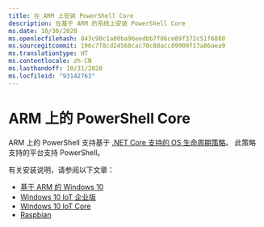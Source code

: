 ```yaml
---
title: 在 ARM 上安装 PowerShell Core
description: 在基于 ARM 的系统上安装 PowerShell Core
ms.date: 10/30/2020
ms.openlocfilehash: 843c90c1a00ba96eedbb7f86ce89f372c51f6880
ms.sourcegitcommit: 196c7f8cd24560cac70c88acc89909f17a86aea9
ms.translationtype: HT
ms.contentlocale: zh-CN
ms.lasthandoff: 10/31/2020
ms.locfileid: "93142763"
---
```

# <a name="powershell-core-on-arm"></a>ARM 上的 PowerShell Core

ARM 上的 PowerShell 支持基于 [.NET Core 支持的 OS 生命周期策略](https://github.com/dotnet/core/blob/master/release-notes/3.1/3.1-supported-os.md)。
此策略支持的平台支持 PowerShell。

有关安装说明，请参阅以下文章：

- [基于 ARM 的 Windows 10](installing-powershell-core-on-windows.md#installing-the-zip-package)
- [Windows 10 IoT 企业版](installing-powershell-core-on-windows.md#deploying-on-windows-10-iot-enterprise)
- [Windows 10 IoT Core](installing-powershell-core-on-windows.md#deploying-on-windows-10-iot-core)
- [Raspbian](installing-powershell-core-on-linux.md#raspbian)
